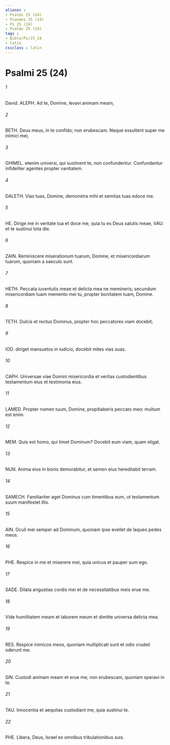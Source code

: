 ```yaml
---
aliases : 
- Psalmi 25 (24)
- Psaumes 25 (24)
- Ps 25 (24)
- Psalms 25 (24)
tags : 
- Bible/Ps/25_24
- latin
cssclass : latin
---
```


# Psalmi 25 (24)

###### 1
David. ALEPH. Ad te, Domine, levavi animam meam,
###### 2
BETH. Deus meus, in te confido; non erubescam. Neque exsultent super me inimici mei,
###### 3
GHIMEL. etenim universi, qui sustinent te, non confundentur. Confundantur infideliter agentes propter vanitatem.
###### 4
DALETH. Vias tuas, Domine, demonstra mihi et semitas tuas edoce me.
###### 5
HE. Dirige me in veritate tua et doce me, quia tu es Deus salutis meae, VAU. et te sustinui tota die.
###### 6
ZAIN. Reminiscere miserationum tuarum, Domine, et misericordiarum tuarum, quoniam a saeculo sunt.
###### 7
HETH. Peccata iuventutis meae et delicta mea ne memineris; secundum misericordiam tuam memento mei tu, propter bonitatem tuam, Domine.
###### 8
TETH. Dulcis et rectus Dominus, propter hoc peccatores viam docebit;
###### 9
IOD. diriget mansuetos in iudicio, docebit mites vias suas.
###### 10
CAPH. Universae viae Domini misericordia et veritas custodientibus testamentum eius et testimonia eius.
###### 11
LAMED. Propter nomen tuum, Domine, propitiaberis peccato meo: multum est enim.
###### 12
MEM. Quis est homo, qui timet Dominum? Docebit eum viam, quam eligat.
###### 13
NUN. Anima eius in bonis demorabitur, et semen eius hereditabit terram.
###### 14
SAMECH. Familiariter aget Dominus cum timentibus eum, ut testamentum suum manifestet illis.
###### 15
AIN. Oculi mei semper ad Dominum, quoniam ipse evellet de laqueo pedes meos.
###### 16
PHE. Respice in me et miserere mei, quia unicus et pauper sum ego.
###### 17
SADE. Dilata angustias cordis mei et de necessitatibus meis erue me.
###### 18
Vide humilitatem meam et laborem meum et dimitte universa delicta mea.
###### 19
RES. Respice inimicos meos, quoniam multiplicati sunt et odio crudeli oderunt me.
###### 20
SIN. Custodi animam meam et erue me; non erubescam, quoniam speravi in te.
###### 21
TAU. Innocentia et aequitas custodiant me, quia sustinui te.
###### 22
PHE. Libera, Deus, Israel ex omnibus tribulationibus suis.
